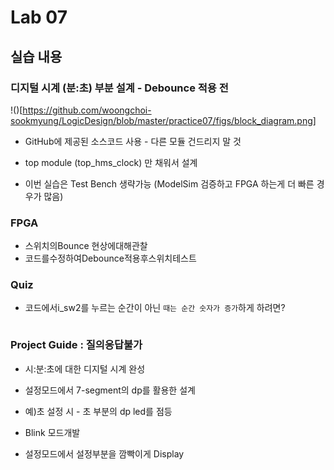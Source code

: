 # Lab 07

## 실습 내용

### **디지털 시계 (분:초) 부분 설계 - Debounce 적용 전**

!()[https://github.com/woongchoi-sookmyung/LogicDesign/blob/master/practice07/figs/block_diagram.png]

- GitHub에 제공된 소스코드 사용 - 다른 모듈 건드리지 말 것

- top module (top_hms_clock) 만 채워서 설계

- 이번 실습은 Test Bench 생략가능 (ModelSim 검증하고 FPGA 하는게 더 빠른 경우가 많음)


### **FPGA**

- 스위치의Bounce 현상에대해관찰
- 코드를수정하여Debounce적용후스위치테스트

### **Quiz**

- 코드에서i_sw2를 누르는 순간이 아닌 `때는 순간 숫자가 증가`하게 하려면?

```verilog
```

### **Project Guide : 질의응답불가**

- 시:분:초에 대한 디지털 시계 완성

- 설정모드에서 7-segment의 dp를 활용한 설계

+ 예)초 설정 시 - 초 부분의 dp led를 점등

- Blink 모드개발

+ 설정모드에서 설정부분을 깜빡이게 Display
